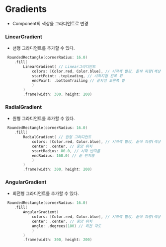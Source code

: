 # Gradients
- Component의 색상을 그라디언트로 변경

### LinearGradient
- 선형 그라디언트를 추가할 수 있다.
```swift
 RoundedRectangle(cornerRadius: 16.0)
    .fill(
        LinearGradient( // Linear그라디언트
            colors: [Color.red, Color.blue], // 시작색 빨강, 끝색 파랑(색상 배열)
            startPoint: .topLeading, // 시작지점 왼쪽 위
            endPoint: .bottomTrailing // 끝지점 오른쪽 밑
            )
        )
        .frame(width: 300, height: 200)
```

### RadialGradient
- 원형 그라디언트를 추가할 수 있다.
```swift
 RoundedRectangle(cornerRadius: 16.0)
    .fill(
        RadialGradient( // 원형 그라디언트
            colors: [Color.red, Color.blue], // 시작색 빨강, 끝색 파랑(색상 배열)
            center: .center, // 중앙 위치
            startRadius: 80.0, // 시작 반지름
            endRadius: 160.0) // 끝 반지름
            )
        )
        .frame(width: 300, height: 200)
```

### AngularGradient
- 회전형 그라디언트를 추가할 수 있다.
```swift
 RoundedRectangle(cornerRadius: 16.0)
    .fill(
        AngularGradient(
            colors: [Color.red, Color.blue], // 시작색 빨강, 끝색 파랑(색상 배열)
            center: .center, // 중앙 위치
            angle: .degrees(180) // 회전 각도
            )
        )
        .frame(width: 300, height: 200)
```
